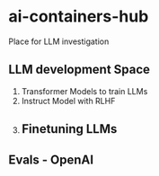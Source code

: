 # ai-containers-hub
Place for LLM investigation

## LLM development Space

1. Transformer Models to train LLMs
2. Instruct Model with RLHF
3. Finetuning LLMs
    - 

## Evals - OpenAI
